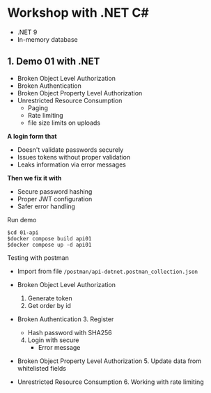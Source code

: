 # Workshop with .NET C#
* .NET 9
* In-memory database


## 1. Demo 01 with .NET
* Broken Object Level Authorization
* Broken Authentication
* Broken Object Property Level Authorization
* Unrestricted Resource Consumption
  * Paging
  * Rate limiting
  * file size limits on uploads

**A login form that**
* Doesn't validate passwords securely
* Issues tokens without proper validation
* Leaks information via error messages

**Then we fix it with**
* Secure password hashing
* Proper JWT configuration
* Safer error handling

Run demo
```
$cd 01-api
$docker compose build api01
$docker compose up -d api01
```

Testing with postman
* Import from file `/postman/api-dotnet.postman_collection.json`

* Broken Object Level Authorization
  1. Generate token
  2. Get order by id
* Broken Authentication
  3. Register
     * Hash password with SHA256
  4. Login with secure
     * Error message 
* Broken Object Property Level Authorization
  5. Update data from whitelisted fields
* Unrestricted Resource Consumption
  6. Working with rate limiting

